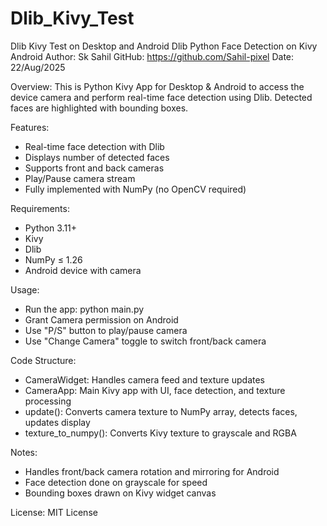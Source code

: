# Dlib_Kivy_Test
Dlib Kivy Test on Desktop and Android 
Dlib Python Face Detection on Kivy Android
Author: Sk Sahil
GitHub: https://github.com/Sahil-pixel
Date: 22/Aug/2025

Overview:
This is Python Kivy App for Desktop & Android to access the device camera and perform real-time face detection using Dlib. Detected faces are highlighted with bounding boxes.

Features:
- Real-time face detection with Dlib
- Displays number of detected faces
- Supports front and back cameras
- Play/Pause camera stream
- Fully implemented with NumPy (no OpenCV required)

Requirements:
- Python 3.11+
- Kivy
- Dlib
- NumPy ≤ 1.26
- Android device with camera

Usage:
- Run the app: python main.py
- Grant Camera permission on Android
- Use "P/S" button to play/pause camera
- Use "Change Camera" toggle to switch front/back camera

Code Structure:
- CameraWidget: Handles camera feed and texture updates
- CameraApp: Main Kivy app with UI, face detection, and texture processing
- update(): Converts camera texture to NumPy array, detects faces, updates display
- texture_to_numpy(): Converts Kivy texture to grayscale and RGBA

Notes:
- Handles front/back camera rotation and mirroring for Android
- Face detection done on grayscale for speed
- Bounding boxes drawn on Kivy widget canvas

License:
MIT License

